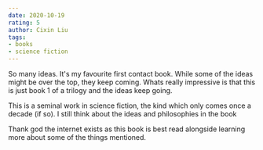 ```yaml
---
date: 2020-10-19
rating: 5
author: Cixin Liu
tags:
- books
- science fiction
---
```


So many ideas. It's my favourite first contact book. While some of the ideas might be over the top, they keep coming. Whats really impressive is that this is just book 1 of a trilogy and the ideas keep going.

This is a seminal work in science fiction, the kind which only comes once a decade (if so). I still think about the ideas and philosophies in the book

Thank god the internet exists as this book is best read alongside learning more about some of the things mentioned.